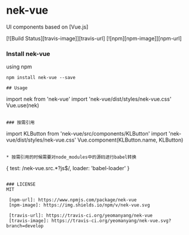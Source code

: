 # nek-vue
UI components based on [Vue.js]

[![Build Status][travis-image]][travis-url] [![npm][npm-image]][npm-url]

### Install nek-vue

using npm
```
npm install nek-vue --save

## Usage

```
import nek from 'nek-vue'
import 'nek-vue/dist/styles/nek-vue.css'
Vue.use(nek)
```

### 按需引用

```
import KLButton from 'nek-vue/src/components/KLButton'
import 'nek-vue/dist/styles/nek-vue.css'
Vue.component(KLButton.name, KLButton)
```

* 按需引用的时候需要对node_modules中的源码进行babel转换

```
{ 
    test: /nek-vue.src.*?js$/, 
    loader: 'babel-loader' 
}
```

### LICENSE
MIT

 [npm-url]: https://www.npmjs.com/package/nek-vue
 [npm-image]: https://img.shields.io/npm/v/nek-vue.svg

 [travis-url]: https://travis-ci.org/yeomanyang/nek-vue
 [travis-image]: https://travis-ci.org/yeomanyang/nek-vue.svg?branch=develop
